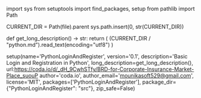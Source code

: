 import sys
from setuptools import find_packages, setup
from pathlib import Path

CURRENT_DIR = Path(file).parent
sys.path.insert(0, str(CURRENT_DIR))

def get_long_description() -> str:
      return (
            (CURRENT_DIR / "python.md").read_text(encoding="utf8")
      )

setup(name='PythonLoginAndRegister',
      version='0.1',
      description='Basic Login and Registration in Python',
      long_description=get_long_description(),
      url:https://coda.io/d/_dH_9CwhSTfy/BRD-for-Corporate-Insurance-Market-Place_suouP
      author='coda.io',
      author_email='mounikasoft529@gmail.com',
      license='MIT',
      packages=['PythonLoginAndRegister'],
      package_dir={"PythonLoginAndRegister": "src"},
      zip_safe=False)

    
        

